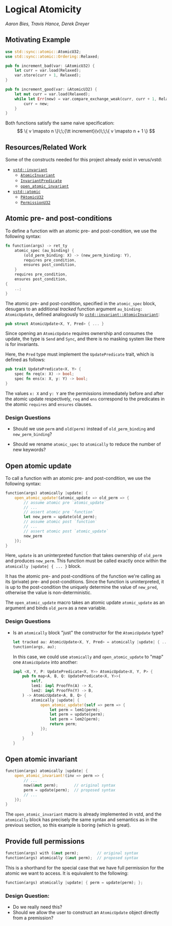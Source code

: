# Logical Atomicity
*Aaron Bies, Travis Hance, Derek Dreyer*

## Motivating Example

```rs
use std::sync::atomic::AtomicU32;
use std::sync::atomic::Ordering::Relaxed;

pub fn increment_bad(var: &AtomicU32) {
    let curr = var.load(Relaxed);
    var.store(curr + 1, Relaxed);
}

pub fn increment_good(var: &AtomicU32) {
    let mut curr = var.load(Relaxed);
    while let Err(new) = var.compare_exchange_weak(curr, curr + 1, Relaxed, Relaxed) {
        curr = new;
    }
}
```
Both functions satisfy the same naive specification:
$$
\{ v \mapsto n \}\;\;{\tt increment}(v)\;\;\{ v \mapsto n + 1 \}
$$

## Resources/Related Work

Some of the constructs needed for this project already exist in verus/vstd:

- [`vstd::invariant`](https://verus-lang.github.io/verus/verusdoc/vstd/invariant/index.html)
    - [`AtomicInvariant`](https://verus-lang.github.io/verus/verusdoc/vstd/invariant/struct.AtomicInvariant.html)
    - [`InvariantPredicate`](https://verus-lang.github.io/verus/verusdoc/vstd/invariant/trait.InvariantPredicate.html)
    - [`open_atomic_invariant`](https://verus-lang.github.io/verus/verusdoc/vstd/macro.open_atomic_invariant.html)
- [`vstd::atomic`](https://verus-lang.github.io/verus/verusdoc/vstd/atomic/index.html)
    - [`PAtomicU32`](https://verus-lang.github.io/verus/verusdoc/vstd/atomic/struct.PAtomicU32.html)
    - [`PermissionU32`](https://verus-lang.github.io/verus/verusdoc/vstd/atomic/struct.PermissionU32.html)

## Atomic pre- and post-conditions

To define a function with an atomic pre- and post-condition, we use the following syntax:

```rs
fn function(args) -> ret_ty
    atomic_spec (au_binding) {
        (old_perm_binding: X) -> (new_perm_binding: Y),
        requires pre_condition,
        ensures post_condition,
    }
    requires pre_condition,
    ensures post_condition,
{
    ..;
}
```

The atomic pre- and post-condition, specified in the `atomic_spec` block, desugars to an additional *tracked* function argument `au_binding: AtomicUpdate`, defined analogously to [`vstd::invariant::AtomicInvariant`](https://verus-lang.github.io/verus/verusdoc/vstd/invariant/struct.AtomicInvariant.html):

```rs
pub struct AtomicUpdate<X, Y, Pred> { ... }
```

Since opening an `AtomicUpdate` requires ownership and consumes the update, the type is `Send` and `Sync`, and there is no masking system like there is for invariants.

Here, the `Pred` type must implement the `UpdatePredicate` trait, which is defined as follows:

```rs
pub trait UpdatePredicate<X, Y> {
    spec fn req(x: X) -> bool;
    spec fn ens(x: X, y: Y) -> bool;
}
```

The values `x: X` and `y: Y` are the permissions immediately before and after the atomic update respectively, `req` and `ens` correspond to the predicates in the atomic `requires` and `ensures` clauses.

### Design Questions

- Should we use `perm` and `old(perm)` instead of `old_perm_binding` and `new_perm_binding`?

- Should we rename `atomic_spec` to `atomically` to reduce the number of new keywords?

## Open atomic update

To call a function with an atomic pre- and post-condition, we use the following syntax:

```rs
function(args) atomically |update| {
    open_atomic_update!(atomic_update => old_perm => {
        // assume atomic pre `atomic_update`
        // ...
        // assert atomic pre `function`
        let new_perm = update(old_perm);
        // assume atomic post `function`
        // ...
        // assert atomic post `atomic_update`
        new_perm
    });
}
```

Here, `update` is an uninterpreted function that takes ownership of `old_perm` and produces `new_perm`.
This function must be called exactly once within the `atomically |update| { ... }` block.

It has the atomic pre- and post-conditions of the function we're calling as its (private) pre- and post-conditions.
Since the function is uninterpreted, it is up to the post-condition the uniquely determine the value of `new_pred`, otherwise the value is non-deterministic.

The `open_atomic_update` macro takes an atomic update `atomic_update` as an argument and binds `old_perm` as a new variable.

### Design Questions

- Is an `atomically` block "just" the constructor for the `AtomicUpdate` type?

    ```rs
    let tracked au: AtomicUpdate<X, Y, Pred> = atomically |update| { ... };
    tunction(args, au);
    ```

    In this case, we could use `atomically` and `open_atomic_update` to "map" one `AtomicUpdate` into another:

    ```rs
    impl <X, Y, P: UpdatePredicate<X, Y>> AtomicUpdate<X, Y, P> {
        pub fn map<A, B, Q: UpdatePredicate<X, Y>>(
            self,
            lem1: impl ProofFn(A) -> X,
            lem2: impl ProofFn(Y) -> B,
        ) -> AtomicUpdate<A, B, Q> {
            atomically |update| {
                open_atomic_update!(self => perm => {
                    let perm = lem1(perm);
                    let perm = update(perm);
                    let perm = lem2(perm);
                    return perm;
                });
            }
        }
    }
    ```

## Open atomic invariant

```rs
function(args) atomically |update| {
    open_atomic_invariant!(inv => perm => {
        // ...
        now(&mut perm);       // original syntax
        perm = update(perm);  // proposed syntax
        // ...
    });
}
```

The `open_atomic_invariant` macro is already implemented in vstd, and the `atomically` block has precisely the same syntax and semantics as in the previous section, so this example is boring (which is great).

## Provide full permissions

```rs
function(args) with (&mut perm);        // original syntax
function(args) atomically (&mut perm);  // proposed syntax
```

This is a shorthand for the special case that we have full permission for the atomic we want to access.
It is equivalent to the following:

```rs
function(args) atomically |update| { perm = update(perm); };
```

### Design Question:
- Do we really need this?
- Should we allow the user to construct an `AtomicUpdate` object directly from a premission?
